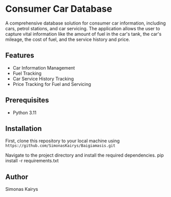 # Consumer Car Database

A comprehensive database solution for consumer car information, including cars, petrol stations, and car servicing. The application allows the user to capture vital information like the amount of fuel in the car's tank, the car's mileage, the cost of fuel, and the service history and price.

## Features
- Car Information Management
- Fuel Tracking
- Car Service History Tracking
- Price Tracking for Fuel and Servicing

## Prerequisites
- Python 3.11

## Installation

First, clone this repository to your local machine using 
`https://github.com/SimonasKairys/Baigiamasis.git`

Navigate to the project directory and install the required dependencies.
pip install -r requirements.txt

## Author

Simonas Kairys
